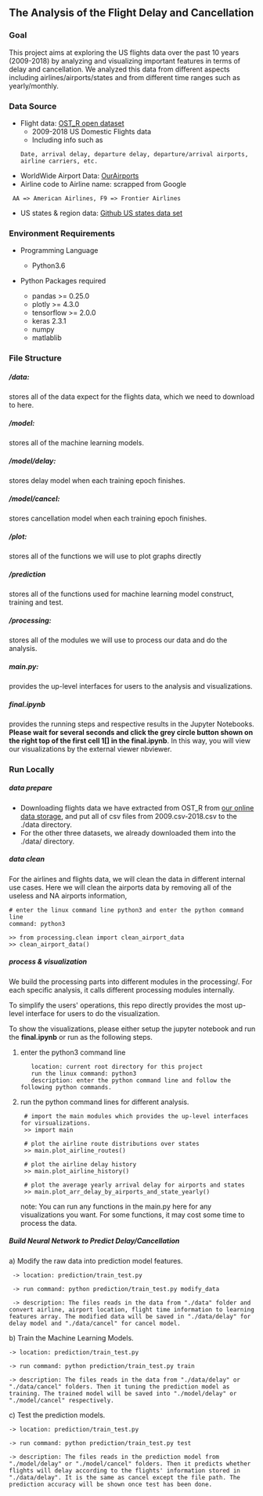 ## The Analysis of the Flight Delay and Cancellation

### Goal
This project aims at exploring the US flights data over the past 10 years 
(2009-2018) by analyzing and visualizing important features in terms of 
 delay and cancellation. We analyzed this data from different aspects including 
 airlines/airports/states and from different time ranges such as yearly/monthly.
 
 
 ### Data Source
 * Flight data: [OST_R open dataset](https://www.transtats.bts.gov/DL_SelectFields.asp?Table_ID=236&DB_Short_Name=On-Time)
    * 2009-2018 US Domestic Flights data
    * Including info such as 
    ``` 
   Date, arrival delay, departure delay, departure/arrival airports, airline carriers, etc. 
    ```      
  * WorldWide Airport Data: [OurAirports](https://ourairports.com/data/)
  * Airline code to Airline name: scrapped from Google
   ```
    AA => American Airlines, F9 => Frontier Airlines
   ```
   
  * US states & region data: [Github US states data set](https://github.com/cphalpert/census-regions/blob/master/us%20census%20bureau%20regions%20and%20divisions.csv)
 
 ### Environment Requirements
 * Programming Language
   * Python3.6
  
 * Python Packages required
      * pandas >= 0.25.0
      * plotly >= 4.3.0
      * tensorflow >= 2.0.0
      * keras 2.3.1
      * numpy
      * matlablib
      

 ### File Structure
 ##### /data: 
 stores all of the data expect for the flights data, which we need to download to here.
 
 ##### /model: 
 stores all of the machine learning models. 
 
 ##### /model/delay:  
 stores delay model when each training epoch finishes.
 
 ##### /model/cancel:
 stores cancellation model when each training epoch finishes.
 
 ##### /plot:
 stores all of the functions we will use to plot graphs directly
     
 ##### /prediction
 stores all of the functions used for machine learning model construct, training and test.
 
 ##### /processing:
 stores all of the modules we will use to process our data and do the analysis.
 
 ##### main.py:
 provides the up-level interfaces for users to the analysis and visualizations.
 
 ##### final.ipynb
 provides the running steps and respective results in the Jupyter Notebooks. **Please wait for several seconds and click the grey circle button shown on the right top of the first cell 1[] in the final.ipynb**. In this way, you will view our visualizations by the external viewer nbviewer.
 
 
 ### Run Locally
 ##### data prepare
 * Downloading flights data we have extracted from OST_R from [our online data storage](https://drive.google.com/drive/folders/1Fw1NGhDOesngb_MywLFVDQXJtfUl37CN?usp=sharing), and put all of csv files
 from 2009.csv-2018.csv to the ./data directory.
 * For the other three datasets, we already downloaded them into the ./data/ directory.
 
 ##### data clean
 For the airlines and flights data, we will clean the data in different internal use cases.
 Here we will clean the airports data by removing all of the useless and NA airports information, 
 
 ```
 # enter the linux command line python3 and enter the python command line
 command: python3

 >> from processing.clean import clean_airport_data
 >> clean_airport_data()
 
 ```

 ##### process & visualization
 We build the processing parts into different modules in the processing/. For each specific analysis, it calls different processing modules internally.
 
 To simplify the users' operations, this repo directly provides the most up-level interface for users to do the visualization. 
 
 To show the visualizations, please either setup the jupyter notebook and run the **final.ipynb** or run as the following steps.
 
 1. enter the python3 command line
     ```
        location: current root directory for this project
        run the linux command: python3
        description: enter the python command line and follow the following python commands. 
     ``` 
 2. run the python command lines for different analysis.
     ```
      # import the main modules which provides the up-level interfaces for virsualizations.
      >> import main
      
      # plot the airline route distributions over states
      >> main.plot_airline_routes()
      
      # plot the airline delay history
      >> main.plot_airline_history()
      
      # plot the average yearly arrival delay for airports and states
      >> main.plot_arr_delay_by_airports_and_state_yearly()
     ```
     note: You can run any functions in the main.py here for any visualizations you want. For some functions, it may cost some time to process the data.
 
 ##### Build Neural Network to Predict Delay/Cancellation
 
 a) Modify the raw data into prediction model features.
    

     -> location: prediction/train_test.py
    
     -> run command: python prediction/train_test.py modify_data
    
     -> description: The files reads in the data from "./data" folder and convert airline, airport location, flight time information to learning features array. The modified data will be saved in "./data/delay" for delay model and "./data/cancel" for cancel model.


b) Train the Machine Learning Models.
 
    -> location: prediction/train_test.py
    
    -> run command: python prediction/train_test.py train
    
    -> description: The files reads in the data from "./data/delay" or "./data/cancel" folders. Then it tuning the prediction model as training. The trained model will be saved into "./model/delay" or "./model/cancel" respectively.

c) Test the prediction models.
 
    -> location: prediction/train_test.py
    
    -> run command: python prediction/train_test.py test
    
    -> description: The files reads in the prediction model from "./model/delay" or "./model/cancel" folders. Then it predicts whether flights will delay according to the flights' information stored in "./data/delay". It is the same as cancel except the file path. The prediction accuracy will be shown once test has been done.
